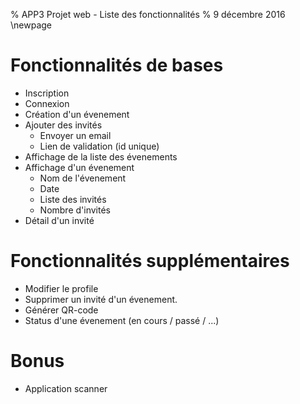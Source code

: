 % APP3 Projet web - Liste des fonctionnalités
% 9 décembre 2016
\newpage

# Fonctionnalités de bases

- Inscription
- Connexion
- Création d'un évenement
- Ajouter des invités
    - Envoyer un email
    - Lien de validation (id unique)
- Affichage de la liste des évenements
- Affichage d'un évenement
    - Nom de l'évenement
    - Date
    - Liste des invités
    - Nombre d'invités
- Détail d'un invité

# Fonctionnalités supplémentaires

- Modifier le profile
- Supprimer un invité d'un évenement.
- Générer QR-code
- Status d'une évenement (en cours / passé / ...)

# Bonus

- Application scanner
